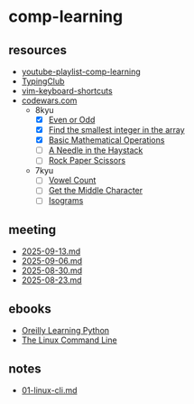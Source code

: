 # comp-learning

## resources

- [youtube-playlist-comp-learning](https://www.youtube.com/playlist?list=PLUzgSu79qHjT2H0ZJJIY2K9KRoWjRlpp7)
- [TypingClub](https://www.edclub.com/sportal/program-3.game)
- [vim-keyboard-shortcuts](https://elsewebdevelopment.com/wp-content/uploads/ultimate-vim-keyboard-shortcuts-4.pdf)
- [codewars.com](https://www.codewars.com/)
  - 8kyu
    - [x] [Even or Odd](https://www.codewars.com/kata/53da3dbb4a5168369a0000fe/train/python)
    - [x] [Find the smallest integer in the array](https://www.codewars.com/kata/55a2d7ebe362935a210000b2/train/python)
    - [x] [Basic Mathematical Operations](https://www.codewars.com/kata/57356c55867b9b7a60000bd7/train/python)
    - [ ] [A Needle in the Haystack](https://www.codewars.com/kata/56676e8fabd2d1ff3000000c/train/python)
    - [ ] [Rock Paper Scissors](https://www.codewars.com/kata/5672a98bdbdd995fad00000f/train/python)
  - 7kyu
    - [ ] [Vowel Count](https://www.codewars.com/kata/54ff3102c1bad923760001f3/train/python)
    - [ ] [Get the Middle Character](https://www.codewars.com/kata/56747fd5cb988479af000028/train/python)
    - [ ] [Isograms](https://www.codewars.com/kata/54ba84be607a92aa900000f1/train/python)

## meeting

- [2025-09-13.md](meet/2025-09-13.md)
- [2025-09-06.md](meet/2025-09-06.md)
- [2025-08-30.md](meet/2025-08-30.md)
- [2025-08-23.md](meet/2025-08-23.md)

## ebooks

- [Oreilly Learning Python](https://cfm.ehu.es/ricardo/docs/python/Learning_Python.pdf)
- [The Linux Command Line](https://www.kea.nu/files/textbooks/humblesec/thelinuxcommandline.pdf)

## notes

- [01-linux-cli.md](note/01-linux-cli.md)
